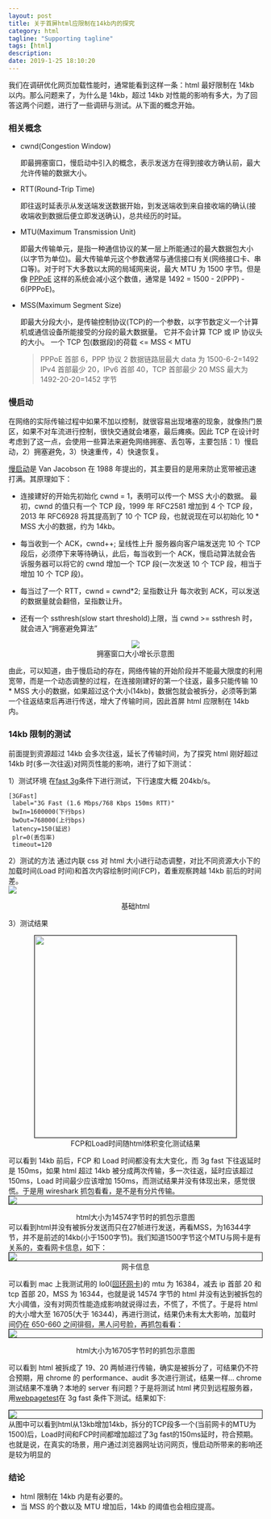```yaml
---
layout: post
title: 关于首屏html应限制在14kb内的探究
category: html
tagline: "Supporting tagline"
tags: [html]
description:
date: 2019-1-25 18:10:20
---
```


我们在调研优化网页加载性能时，通常能看到这样一条：html 最好限制在 14kb 以内。那么问题来了，为什么是 14kb，超过 14kb 对性能的影响有多大，为了回答这两个问题，进行了一些调研与测试。从下面的概念开始。

### 相关概念

- cwnd(Congestion Window)

  即最拥塞窗口，慢启动中引入的概念，表示发送方在得到接收方确认前，最大允许传输的数据大小。

- RTT(Round-Trip Time)

  即往返时延表示从发送端发送数据开始，到发送端收到来自接收端的确认(接收端收到数据后便立即发送确认)，总共经历的时延。

- MTU(Maximum Transmission Unit)

  即最大传输单元，是指一种通信协议的某一层上所能通过的最大数据包大小(以字节为单位)。最大传输单元这个参数通常与通信接口有关(网络接口卡、串口等)。对于时下大多数以太网的局域网来说，最大 MTU 为 1500 字节。但是像 [PPPoE](https://zh.wikipedia.org/wiki/PPPoE) 这样的系统会减小这个数值，通常是 1492 = 1500 - 2(PPP) - 6(PPPoE)。

- MSS(Maximum Segment Size)

  即最大分段大小，是传输控制协议(TCP)的一个参数，以字节数定义一个计算机或通信设备所能接受的分段的最大数据量。 它并不会计算 TCP 或 IP 协议头的大小。
  一个 TCP 包(数据段)的荷载 <= MSS < MTU

  > PPPoE 首部 6，PPP 协议 2
  > 数据链路层最大 data 为 1500-6-2=1492
  > IPv4 首部最少 20，IPv6 首部 40，TCP 首部最少 20
  > MSS 最大为 1492-20-20=1452 字节

### 慢启动

在网络的实际传输过程中如果不加以控制，就很容易出现堵塞的现象，就像热门景区，如果不对车流进行控制，很快交通就会堵塞，最后瘫痪。因此 TCP 在设计时考虑到了这一点，会使用一些算法来避免网络拥塞、丢包等，主要包括：1）慢启动，2）拥塞避免，3）快速重传，4）快速恢复。

[慢启动](https://hpbn.co/building-blocks-of-tcp/#slow-start)是 Van Jacobson 在 1988 年提出的，其主要目的是用来防止宽带被迅速打满。其原理如下：

- 连接建好的开始先初始化 cwnd = 1，表明可以传一个 MSS 大小的数据。
  最初，cwnd 的值只有一个 TCP 段，1999 年 RFC2581 增加到 4 个 TCP 段，2013 年 RFC6928 将其提高到了 10 个 TCP 段，也就说现在可以初始化 10 \* MSS 大小的数据，约为 14kb。

- 每当收到一个 ACK，cwnd++; 呈线性上升
  服务器向客户端发送完 10 个 TCP 段后，必须停下来等待确认，此后，每当收到一个 ACK，慢启动算法就会告诉服务器可以将它的 cwnd 增加一个 TCP 段(一次发送 10 个 TCP 段，相当于增加 10 个 TCP 段)。

- 每当过了一个 RTT，cwnd = cwnd\*2; 呈指数让升
  每次收到 ACK，可以发送的数据量就会翻倍，呈指数让升。

- 还有一个 ssthresh(slow start threshold)上限，当 cwnd >= ssthresh 时，就会进入“拥塞避免算法”

 <center><img src="https://i.imgur.com/a7RnY4k.png" /></center>
 <center>拥塞窗口大小增长示意图</center>

由此，可以知道，由于慢启动的存在，网络传输的开始阶段并不能最大限度的利用宽带，而是一个动态调整的过程，在连接刚建好的第一个往返，最多只能传输 10 \* MSS 大小的数据，如果超过这个大小(14kb)，数据包就会被拆分，必须等到第一个往返结束后再进行传送，增大了传输时间，因此首屏 html 应限制在 14kb 内。

### 14kb 限制的测试

前面提到资源超过 14kb 会多次往返，延长了传输时间，为了探究 html 刚好超过 14kb 时(多一次往返)对网页性能的影响，进行了如下测试：

1）测试环境
在[fast 3g](https://github.com/WPO-Foundation/webpagetest/blob/master/www/settings/connectivity.ini.sample)条件下进行测试，下行速度大概 204kb/s。

```
[3GFast]
 label="3G Fast (1.6 Mbps/768 Kbps 150ms RTT)"
 bwIn=1600000(下行bps)
 bwOut=768000(上行bps)
 latency=150(延迟)
 plr=0(丢包率)
 timeout=120
```

2）测试的方法
通过内联 css 对 html 大小进行动态调整，对比不同资源大小下的加载时间(Load 时间)和首次内容绘制时间(FCP)，着重观察跨越 14kb 前后的时间差。
<img style="display:block; margin: auto;border: 1px solid；width:400px" src="https://i.imgur.com/xYznLy0.png" />

  <center>基础html</center>

3）测试结果

  <img style="display:block; margin: auto;border: 1px solid;width:400px" src="https://i.imgur.com/UktpBBq.png" />
  <center>FCP和Load时间随html体积变化测试结果</center>

可以看到 14kb 前后，FCP 和 Load 时间都没有太大变化，而 3g fast 下往返延时是 150ms，如果 html 超过 14kb 被分成两次传输，多一次往返，延时应该超过 150ms，Load 时间最少应该增加 150ms，而测试结果并没有体现出来，感觉很慌。于是用 wireshark 抓包看看，是不是有分片传输。
<img style="display:block; margin: auto;border: 1px solid;" src="https://i.imgur.com/877Dazy.png" />

<center>html大小为14574字节时的抓包示意图</center>
可以看到html并没有被拆分发送而只在27帧进行发送，再看MSS，为16344字节，并不是前述的14kb(小于1500字节)。我们知道1500字节这个MTU与网卡是有关系的，查看网卡信息，如下：
<img style="display:block; margin: auto;border: 1px solid;" src="https://i.imgur.com/msospq0.png" />
<center>网卡信息</center>

可以看到 mac 上我测试用的 lo0([回环网卡](https://zh.wikipedia.org/wiki/%E5%9B%9E%E7%8E%AF))的 mtu 为 16384，减去 ip 首部 20 和 tcp 首部 20，MSS 为 16344，也就是说 14574 字节的 html 并没有达到被拆包的大小阈值，没有对网页性能造成影响就说得过去，不慌了，不慌了。于是将 html 的大小增大至 16705(大于 16344)，再进行测试，结果仍未有太大影响，加载时间仍在 650-660 之间徘徊，黑人问号脸，再抓包看看：
<img style="display:block; margin: auto;border: 1px solid;" src="https://i.imgur.com/McR3iJb.png" />

<center>html大小为16705字节时的抓包示意图</center>

可以看到 html 被拆成了 19、20 两帧进行传输，确实是被拆分了，可结果仍不符合预期，用 chrome 的 performance、audit 多次进行测试，结果一样...
chrome 测试结果不准确？本地的 server 有问题？于是将测试 html 拷贝到远程服务器，用[webpagetest](https://www.webpagetest.org/)在 3g fast 条件下测试。结果如下:

<img style="display:block; margin: auto;border: 1px solid;" src="https://i.imgur.com/JSYU73d.png" />
从图中可以看到html从13kb增加14kb，拆分的TCP段多一个(当前网卡的MTU为1500)后，Load时间和FCP时间都增加超过了3g fast的150ms延时，符合预期。也就是说，在真实的场景，用户通过浏览器网址访问网页，慢启动所带来的影响还是较为明显的

### 结论

- html 限制在 14kb 内是有必要的。
- 当 MSS 的个数以及 MTU 增加后，14kb 的阈值也会相应提高。
